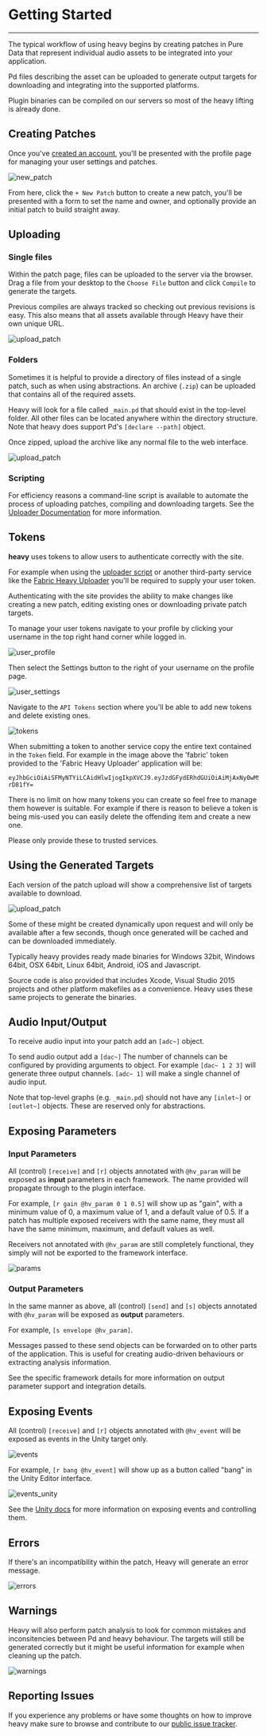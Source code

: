 # Getting Started
---

The typical workflow of using heavy begins by creating patches in Pure Data that represent individual audio assets to be integrated into your application.

Pd files describing the asset can be uploaded to generate output targets for downloading and integrating into the supported platforms.

Plugin binaries can be compiled on our servers so most of the heavy lifting is already done.

## Creating Patches
Once you've [created an account](http://enzienaudio.com/login), you'll be presented with the profile page for managing your user settings and patches.

![new_patch](img/docs_new_patch.png)

From here, click the `+ New Patch` button to create a new patch, you'll be presented with a form to set the name and owner, and optionally provide an initial patch to build straight away.

## Uploading

### Single files
Within the patch page, files can be uploaded to the server via the browser. Drag a file from your desktop to the `Choose File` button and click `Compile` to generate the targets.

Previous compiles are always tracked so checking out previous revisions is easy. This also means that all assets available through Heavy have their own unique URL.

![upload_patch](img/docs_upload_patch.png)

### Folders

Sometimes it is helpful to provide a directory of files instead of a single patch, such as when using abstractions. An archive (`.zip`) can be uploaded that contains all of the required assets.

Heavy will look for a file called `_main.pd` that should exist in the top-level folder. All other files can be located anywhere within the directory structure. Note that heavy does support Pd's `[declare --path]` object.

Once zipped, upload the archive like any normal file to the web interface.

![upload_patch](img/docs_archives.png)

### Scripting

For efficiency reasons a command-line script is available to automate the process of uploading patches, compiling and downloading targets. See the [Uploader Documentation](#03.uploader#getting-started) for more information.

## Tokens

**heavy** uses tokens to allow users to authenticate correctly with the site.

For example when using the [uploader script](#03.uploader#getting-started) or another third-party service like the [Fabric Heavy Uploader](#05.fabric) you'll be required to supply your user token.

Authenticating with the site provides the ability to make changes like creating a new patch, editing existing ones or downloading private patch targets.

To manage your user tokens navigate to your profile by clicking your username in the top right hand corner while logged in.

![user_profile](img/docs_tokens_userprofile.png)

Then select the Settings button to the right of your username on the profile page.

![user_settings](img/docs_tokens_usersettings.png)

Navigate to the `API Tokens` section where you'll be able to add new tokens and delete existing ones.

![tokens](img/docs_tokens_adddelete.png)

When submitting a token to another service copy the entire text contained in the `Token` field. For example in the image above the 'fabric' token provided to the 'Fabric Heavy Uploader' application will be:

```
eyJhbGciOiAiSFMyNTYiLCAidHlwIjogIkpXVCJ9.eyJzdGFydERhdGUiOiAiMjAxNy0wMS0xOVQxNTowNDoxMS41MzQ1ODQiLCAibmFtZSI6ICJkaXBsb2pvY3VzIn0=.nDK7b50CnngUaCQnCIVUk2ph1evaARgv8PXU-rD81fY=
```

There is no limit on how many tokens you can create so feel free to manage them however is suitable. For example if there is reason to believe a token is being mis-used you can easily delete the offending item and create a new one.

Please only provide these to trusted services.

## Using the Generated Targets

Each version of the patch upload will show a comprehensive list of targets available to download.

![upload_patch](img/docs_targets.png)

Some of these might be created dynamically upon request and will only be available after a few seconds, though once generated will be cached and can be downloaded immediately.

Typically heavy provides ready made binaries for Windows 32bit, Windows 64bit, OSX 64bit, Linux 64bit, Android, iOS and Javascript.

Source code is also provided that includes Xcode, Visual Studio 2015 projects and other platform makefiles as a convenience. Heavy uses these same projects to generate the binaries.


## Audio Input/Output
To receive audio input into your patch add an `[adc~]` object.

To send audio output add a `[dac~]` The number of channels can be configured by providing arguments to object. For example `[dac~ 1 2 3]` will generate three output channels. `[adc~ 1]` will make a single channel of audio input.

Note that top-level graphs (e.g. `_main.pd`) should not have any `[inlet~]` or `[outlet~]` objects. These are reserved only for abstractions.

## Exposing Parameters

### Input Parameters

All (control) `[receive]` and `[r]` objects annotated with `@hv_param` will be exposed as **input** parameters in each framework. The name provided will propagate through to the plugin interface.

For example, `[r gain @hv_param 0 1 0.5]` will show up as "gain", with a minimum value of 0, a maximum value of 1, and a default value of 0.5. If a patch has multiple exposed receivers with the same name, they must all have the same minimum, maximum, and default values as well.

Receivers not annotated with `@hv_param` are still completely functional, they simply will not be exported to the framework interface.

![params](img/docs_exposed_params.png)

### Output Parameters

In the same manner as above, all (control) `[send]` and `[s]` objects annotated with `@hv_param` will be exposed as **output** parameters.

For example, `[s envelope @hv_param]`.

Messages passed to these send objects can be forwarded on to other parts of the application. This is useful for creating audio-driven behaviours or extracting analysis information.

See the specific framework details for more information on output parameter support and integration details.

## Exposing Events
All (control) `[receive]` and `[r]` objects annotated with `@hv_event` will be exposed as events in the Unity target only.

![events](img/docs_exposed_events.png)

For example, `[r bang @hv_event]` will show up as a button called "bang" in the Unity Editor interface.

![events_unity](img/docs_exposed_events_unity.png)

See the [Unity docs](#05.unity#exposing-and-sending-events) for more information on exposing events and controlling them.

## Errors
If there's an incompatibility within the patch, Heavy will generate an error message.

![errors](img/docs_errors.png)

## Warnings
Heavy will also perform patch analysis to look for common mistakes and inconsitencies between Pd and heavy behaviour. The targets will still be generated correctly but it might be useful information for example when cleaning up the patch.

![warnings](img/docs_warnings.png)

## Reporting Issues

If you experience any problems or have some thoughts on how to improve heavy make sure to browse and contribute to our [public issue tracker](https://github.com/enzienaudio/heavy/issues).
